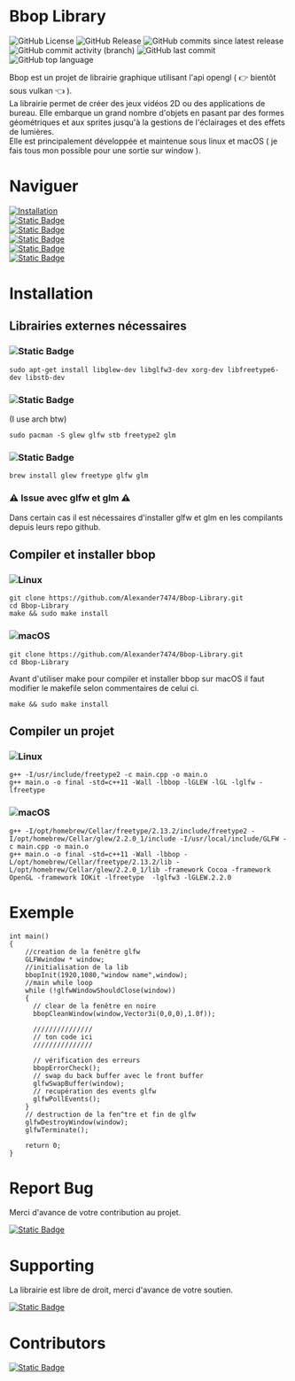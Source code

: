 # Bbop Library

![GitHub License](https://img.shields.io/github/license/Alexander7474/Bbop-Library)
![GitHub Release](https://img.shields.io/github/v/release/Alexander7474/Bbop-Library?include_prereleases&color=pink)
![GitHub commits since latest release](https://img.shields.io/github/commits-since/Alexander7474/Bbop-Library/latest?color=green)
![GitHub commit activity (branch)](https://img.shields.io/github/commit-activity/t/Alexander7474/Bbop-Library/main)
![GitHub last commit](https://img.shields.io/github/last-commit/Alexander7474/Bbop-Library?link=https%3A%2F%2Fgithub.com%2FAlexander7474%2FBbop-Library%2Fcommits%2Fmain%2F)
![GitHub top language](https://img.shields.io/github/languages/top/Alexander7474/Bbop-Library?logo=c%2B%2B&logoColor=red&color=red)

Bbop est un projet de librairie graphique utilisant l'api opengl ( :point_right: bientôt sous vulkan :point_left: ).   
La librairie permet de créer des jeux vidéos 2D ou des applications de bureau. Elle embarque un grand nombre d'objets en pasant par des formes géométriques et aux sprites jusqu'à la gestions de l'éclairages et des effets de lumières.   
Elle est principalement développée et maintenue sous linux et macOS ( je fais tous mon possible pour une sortie sur window ).   

# Naviguer

[![Installation](https://img.shields.io/badge/Installation-lightgreen?style=for-the-badge)](#installation)   
[![Static Badge](https://img.shields.io/badge/Documentation-lightblue?style=for-the-badge)](https://alexander7474.github.io/bbop-web-docs/)   
[![Static Badge](https://img.shields.io/badge/Exemple_code-lightyellow?style=for-the-badge)](https://alexander7474.github.io/bbop-web-docs/)   
[![Static Badge](https://img.shields.io/badge/Report_Bug-red?style=for-the-badge&logoColor=red)](#report-bug)   
[![Static Badge](https://img.shields.io/badge/Support-purple?style=for-the-badge)](#supporting)   
[![Static Badge](https://img.shields.io/badge/Contributors-yellow?style=for-the-badge)](#contributors)   

# Installation  

## Librairies externes nécessaires

### ![Static Badge](https://img.shields.io/badge/Debian-Packages-grey?style=for-the-badge&logo=debian&labelColor=D70A53)

```
sudo apt-get install libglew-dev libglfw3-dev xorg-dev libfreetype6-dev libstb-dev 
```

### ![Static Badge](https://img.shields.io/badge/Arch_Linux-Packages-grey?style=for-the-badge&logo=arch-linux&logoColor=fff&labelColor=1793D1) 

(I use arch btw)

```
sudo pacman -S glew glfw stb freetype2 glm
```

### ![Static Badge](https://img.shields.io/badge/mac_os-Packages-grey?style=for-the-badge&logo=macos&logoColor=F0F0F0&labelColor=black)

```
brew install glew freetype glfw glm
```

### :warning: Issue avec glfw et glm :warning:

Dans certain cas il est nécessaires d'installer glfw et glm en les compilants depuis leurs repo github.

## Compiler et installer bbop

### ![Linux](https://img.shields.io/badge/Linux-FCC624?style=for-the-badge&logo=linux&logoColor=black)
```
git clone https://github.com/Alexander7474/Bbop-Library.git
cd Bbop-Library
make && sudo make install
```

### ![macOS](https://img.shields.io/badge/mac%20os-000000?style=for-the-badge&logo=macos&logoColor=F0F0F0)

```
git clone https://github.com/Alexander7474/Bbop-Library.git
cd Bbop-Library
```

Avant d'utiliser make pour compiler et installer bbop sur macOS il faut modifier le makefile selon commentaires de celui ci.

```
make && sudo make install
```

## Compiler un projet

### ![Linux](https://img.shields.io/badge/Linux-FCC624?style=for-the-badge&logo=linux&logoColor=black)

```
g++ -I/usr/include/freetype2 -c main.cpp -o main.o
g++ main.o -o final -std=c++11 -Wall -lbbop -lGLEW -lGL -lglfw -lfreetype
```

### ![macOS](https://img.shields.io/badge/mac%20os-000000?style=for-the-badge&logo=macos&logoColor=F0F0F0)

```
g++ -I/opt/homebrew/Cellar/freetype/2.13.2/include/freetype2 -I/opt/homebrew/Cellar/glew/2.2.0_1/include -I/usr/local/include/GLFW -c main.cpp -o main.o
g++ main.o -o final -std=c++11 -Wall -lbbop -L/opt/homebrew/Cellar/freetype/2.13.2/lib -L/opt/homebrew/Cellar/glew/2.2.0_1/lib -framework Cocoa -framework OpenGL -framework IOKit -lfreetype  -lglfw3 -lGLEW.2.2.0
```

# Exemple

```
int main()
{
    //creation de la fenêtre glfw
    GLFWwindow * window;
    //initialisation de la lib
    bbopInit(1920,1080,"window name",window);
    //main while loop
    while (!glfwWindowShouldClose(window))
    {
      // clear de la fenêtre en noire
      bbopCleanWindow(window,Vector3i(0,0,0),1.0f));
    
      ///////////////
      // ton code ici
      ///////////////
    
      // vérification des erreurs
      bbopErrorCheck();
      // swap du back buffer avec le front buffer
      glfwSwapBuffer(window);
      // recupération des events glfw
      glfwPollEvents();
    }
    // destruction de la fen^tre et fin de glfw
    glfwDestroyWindow(window);
    glfwTerminate();

    return 0;
}
```

# Report Bug

Merci d'avance de votre contribution au projet.

[![Static Badge](https://img.shields.io/badge/Report_issue-github-black?style=for-the-badge&logo=github)](https://github.com/Alexander7474/Bbop-Library/issues)

# Supporting

La librairie est libre de droit, merci d'avance de votre soutien.

[![Static Badge](https://img.shields.io/badge/Sponsor_on_github-Alexander7474-pink?style=for-the-badge&logo=githubsponsors)](https://github.com/sponsors/Alexander7474)

# Contributors

[![Static Badge](https://img.shields.io/badge/Je_suis_seule-Alexander7474-red?style=for-the-badge&logoColor=red)](https://github.com/Alexander7474)
